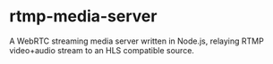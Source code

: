 # rtmp-media-server
A WebRTC streaming media server written in Node.js, relaying RTMP video+audio stream to an HLS compatible source.
